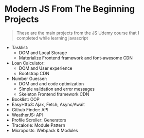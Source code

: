 # Modern JS From The Beginning Projects

> These are the main projects from the JS Udemy course that I completed while learning javascript

- Tasklist: 
  - DOM and Local Storage
  - Materialize Frontend framework and font-awesome CDN
- Loan Calculator: 
  - DOM and User experience
  - Bootstrap CDN
- Number Guesser: 
  - DOM and and code optimization
  - Simple validation and error messages
  - Skeleton Frontend framework CDN
- Booklist: OOP
- EasyHttp3: Ajax, Fetch, Async/Await
- Github Finder: API
- WeatherJS: API
- Profile Scroller: Generators
- Tracalorie: Module Pattern
- Microposts: Webpack & Modules